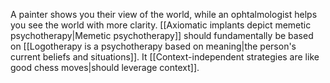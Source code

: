 A painter shows you their view of the world, while an ophtalmologist helps you see the world with more clarity. [[Axiomatic implants depict memetic psychotherapy|Memetic psychotherapy]] should fundamentally be based on [[Logotherapy is a psychotherapy based on meaning|the person's current beliefs and situations]]. It [[Context-independent strategies are like good chess moves|should leverage context]]. 